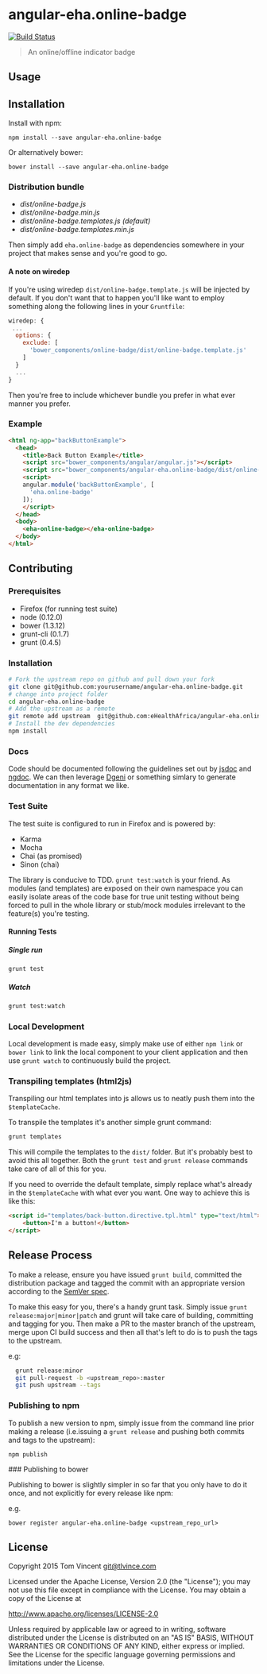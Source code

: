 # angular-eha.online-badge

[![Build Status][travis-image]][travis-url]

> An online/offline indicator badge

[travis-image]: https://img.shields.io/travis/eHealthAfrica/angular-eha.online-badge.svg
[travis-url]: https://travis-ci.org/eHealthAfrica/angular-eha.online-badge

## Usage

## Installation

Install with npm:

    npm install --save angular-eha.online-badge

Or alternatively bower:

    bower install --save angular-eha.online-badge

### Distribution bundle

- *dist/online-badge.js*
- *dist/online-badge.min.js*
- *dist/online-badge.templates.js* *(default)*
- *dist/online-badge.templates.min.js*

Then simply add `eha.online-badge` as dependencies somewhere in your project that makes sense and you're good to go.

#### A note on wiredep

If you're using wiredep `dist/online-badge.template.js` will be injected by default. If you don't want that to happen you'll like want to employ something along the following lines in your `Gruntfile`:

```javascript
wiredep: {
 ...
  options: {
    exclude: [
      'bower_components/online-badge/dist/online-badge.template.js'
    ]
  }
  ...
}
```

Then you're free to include whichever bundle you prefer in what ever manner you prefer.

### Example

```html
<html ng-app="backButtonExample">
  <head>
    <title>Back Button Example</title>
    <script src="bower_components/angular/angular.js"></script>
    <script src="bower_components/angular-eha.online-badge/dist/online-badge.template.js"></script>
    <script>
    angular.module('backButtonExample', [
      'eha.online-badge'
    ]);
    </script>
  </head>
  <body>
    <eha-online-badge></eha-online-badge>
  </body>
</html>
```

## Contributing

### Prerequisites

- Firefox (for running test suite)
- node (0.12.0)
- bower (1.3.12)
- grunt-cli (0.1.7)
- grunt (0.4.5)


### Installation

```bash
# Fork the upstream repo on github and pull down your fork
git clone git@github.com:yourusername/angular-eha.online-badge.git
# change into project folder
cd angular-eha.online-badge
# Add the upstream as a remote
git remote add upstream  git@github.com:eHealthAfrica/angular-eha.online-badge.git
# Install the dev dependencies
npm install
```

### Docs

Code should be documented following the guidelines set out by [jsdoc](http://usejsdoc.org/) and [ngdoc](https://github.com/angular/angular.js/wiki/Writing-AngularJS-Documentation). We can then leverage [Dgeni](http://github.com/angular/dgeni) or something simlary to generate documentation in any format we like.

### Test Suite

The test suite is configured to run in Firefox and is powered by:

- Karma
- Mocha
- Chai (as promised)
- Sinon (chai)

The library is conducive to TDD.  `grunt test:watch` is your friend. As modules (and templates) are exposed on their own namespace you can easily isolate areas of the code base for true unit testing without being forced to pull in the whole library or stub/mock modules irrelevant to the feature(s) you're testing.

#### Running Tests

##### Single run

```bash
grunt test
```

##### Watch

```bash
grunt test:watch
```

### Local Development

Local development is made easy, simply make use of either `npm link` or `bower link` to link the local component to your client application and then use `grunt watch` to continuously build the project.

### Transpiling templates (html2js)

Transpiling our html templates into js allows us to neatly push them into the `$templateCache`.

To transpile the templates it's another simple grunt command:

```bash
grunt templates
```

This will compile the templates to the `dist/` folder. But it's probably best to avoid this all together. Both the `grunt test` and `grunt release` commands take care of all of this for you.

If you need to override the default template, simply replace what's already in the `$templateCache` with what ever you want. One way to achieve this is like this:

```html
<script id="templates/back-button.directive.tpl.html" type="text/html">
    <button>I'm a button!</button>
</script>
```

## Release Process

To make a release, ensure you have issued `grunt build`, committed the distribution package and tagged the commit with an appropriate version according to the [SemVer spec](http://semver.org/).

To make this easy for you, there's a handy grunt task. Simply issue `grunt release:major|minor|patch` and grunt will take care of building, committing and tagging for you. Then make a PR to the master branch of the upstream, merge upon CI build success and then all that's left to do is to push the tags to the upstream.

e.g:

```bash
  grunt release:minor
  git pull-request -b <upstream_repo>:master
  git push upstream --tags
```

### Publishing to npm

To publish a new version to npm, simply issue from the command line prior making a release (i.e.issuing a `grunt release` and pushing both commits and tags to the upstream):

```
npm publish
```

### Publishing to bower

Publishing to bower is slightly simpler in so far that you only have to do it once, and not explicitly for every release like npm:

e.g.

```
bower register angular-eha.online-badge <upstream_repo_url>
```
## License

Copyright 2015 Tom Vincent <git@tlvince.com>

Licensed under the Apache License, Version 2.0 (the "License"); you may not use this file except in compliance with the License.  You may obtain a copy of the License at

http://www.apache.org/licenses/LICENSE-2.0

Unless required by applicable law or agreed to in writing, software distributed under the License is distributed on an "AS IS" BASIS, WITHOUT WARRANTIES OR CONDITIONS OF ANY KIND, either express or implied.  See the License for the specific language governing permissions and limitations under the License.
